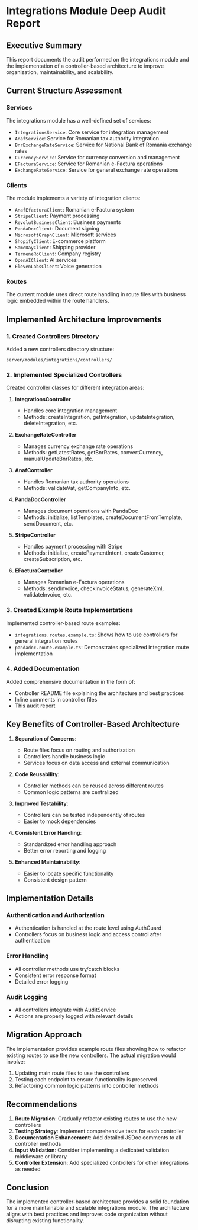 # Integrations Module Deep Audit Report

## Executive Summary

This report documents the audit performed on the integrations module and the implementation of a controller-based architecture to improve organization, maintainability, and scalability.

## Current Structure Assessment

### Services
The integrations module has a well-defined set of services:
- `IntegrationsService`: Core service for integration management
- `AnafService`: Service for Romanian tax authority integration
- `BnrExchangeRateService`: Service for National Bank of Romania exchange rates
- `CurrencyService`: Service for currency conversion and management
- `EFacturaService`: Service for Romanian e-Factura operations
- `ExchangeRateService`: Service for general exchange rate operations

### Clients
The module implements a variety of integration clients:
- `AnafEfacturaClient`: Romanian e-Factura system
- `StripeClient`: Payment processing 
- `RevolutBusinessClient`: Business payments
- `PandaDocClient`: Document signing
- `MicrosoftGraphClient`: Microsoft services
- `ShopifyClient`: E-commerce platform
- `SameDayClient`: Shipping provider
- `TermeneRoClient`: Company registry
- `OpenAIClient`: AI services
- `ElevenLabsClient`: Voice generation

### Routes
The current module uses direct route handling in route files with business logic embedded within the route handlers.

## Implemented Architecture Improvements

### 1. Created Controllers Directory
Added a new controllers directory structure:
```
server/modules/integrations/controllers/
```

### 2. Implemented Specialized Controllers
Created controller classes for different integration areas:

1. **IntegrationsController**
   - Handles core integration management
   - Methods: createIntegration, getIntegration, updateIntegration, deleteIntegration, etc.

2. **ExchangeRateController**
   - Manages currency exchange rate operations
   - Methods: getLatestRates, getBnrRates, convertCurrency, manualUpdateBnrRates, etc.

3. **AnafController**
   - Handles Romanian tax authority operations
   - Methods: validateVat, getCompanyInfo, etc.

4. **PandaDocController**
   - Manages document operations with PandaDoc
   - Methods: initialize, listTemplates, createDocumentFromTemplate, sendDocument, etc.

5. **StripeController**
   - Handles payment processing with Stripe
   - Methods: initialize, createPaymentIntent, createCustomer, createSubscription, etc.

6. **EFacturaController**
   - Manages Romanian e-Factura operations
   - Methods: sendInvoice, checkInvoiceStatus, generateXml, validateInvoice, etc.

### 3. Created Example Route Implementations
Implemented controller-based route examples:
- `integrations.routes.example.ts`: Shows how to use controllers for general integration routes
- `pandadoc.route.example.ts`: Demonstrates specialized integration route implementation

### 4. Added Documentation
Added comprehensive documentation in the form of:
- Controller README file explaining the architecture and best practices
- Inline comments in controller files
- This audit report

## Key Benefits of Controller-Based Architecture

1. **Separation of Concerns**: 
   - Route files focus on routing and authorization
   - Controllers handle business logic
   - Services focus on data access and external communication

2. **Code Reusability**:
   - Controller methods can be reused across different routes
   - Common logic patterns are centralized

3. **Improved Testability**:
   - Controllers can be tested independently of routes
   - Easier to mock dependencies

4. **Consistent Error Handling**:
   - Standardized error handling approach
   - Better error reporting and logging

5. **Enhanced Maintainability**:
   - Easier to locate specific functionality
   - Consistent design pattern

## Implementation Details

### Authentication and Authorization
- Authentication is handled at the route level using AuthGuard
- Controllers focus on business logic and access control after authentication

### Error Handling
- All controller methods use try/catch blocks
- Consistent error response format
- Detailed error logging

### Audit Logging
- All controllers integrate with AuditService
- Actions are properly logged with relevant details

## Migration Approach

The implementation provides example route files showing how to refactor existing routes to use the new controllers. The actual migration would involve:

1. Updating main route files to use the controllers
2. Testing each endpoint to ensure functionality is preserved
3. Refactoring common logic patterns into controller methods

## Recommendations

1. **Route Migration**: Gradually refactor existing routes to use the new controllers
2. **Testing Strategy**: Implement comprehensive tests for each controller
3. **Documentation Enhancement**: Add detailed JSDoc comments to all controller methods
4. **Input Validation**: Consider implementing a dedicated validation middleware or library
5. **Controller Extension**: Add specialized controllers for other integrations as needed

## Conclusion

The implemented controller-based architecture provides a solid foundation for a more maintainable and scalable integrations module. The architecture aligns with best practices and improves code organization without disrupting existing functionality.
